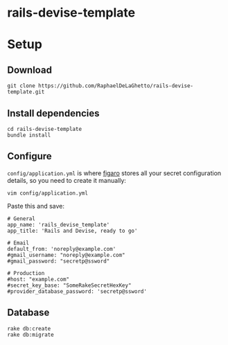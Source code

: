 rails-devise-template
=====================


# Setup

## Download

```
git clone https://github.com/RaphaelDeLaGhetto/rails-devise-template.git
```

## Install dependencies

```
cd rails-devise-template
bundle install
```

## Configure

`config/application.yml` is where [figaro](https://github.com/laserlemon/figaro)
stores all your secret configuration details, so you need to create it manually:

```
vim config/application.yml
```

Paste this and save:

```
# General
app_name: 'rails_devise_template'
app_title: 'Rails and Devise, ready to go'

# Email
default_from: 'noreply@example.com'
#gmail_username: "noreply@example.com"
#gmail_password: "secretp@ssword"

# Production
#host: "example.com"
#secret_key_base: "SomeRakeSecretHexKey"
#provider_database_password: 'secretp@ssword'
```


## Database

```
rake db:create
rake db:migrate
```
